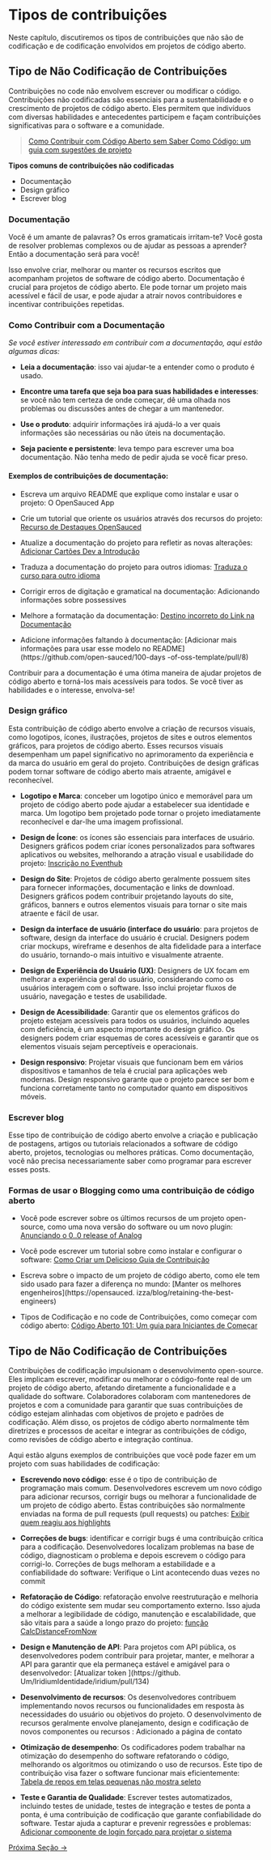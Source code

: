 # Tipos de contribuições

Neste capítulo, discutiremos os tipos de contribuições que não são de codificação e de codificação envolvidos em projetos de código aberto.

## Tipo de Não Codificação de Contribuições

Contribuições no code não envolvem escrever ou modificar o código. Contribuições não codificadas são essenciais para a sustentabilidade e o crescimento de projetos de código aberto. Eles permitem que indivíduos com diversas habilidades e antecedentes participem e façam contribuições significativas para o software e a comunidade.

> [Como Contribuir com Código Aberto sem Saber Como Código: um guia com sugestões de projeto](https://dev.to/opensauced/how-to-contribute-to-open-source-without-knowing-how-to-code-a-guide-with-project-suggestions-59e5)

**Tipos comuns de contribuições não codificadas**

- Documentação
- Design gráfico
- Escrever blog

### Documentação

Você é um amante de palavras? Os erros gramaticais irritam-te? Você gosta de resolver problemas complexos ou de ajudar as pessoas a aprender? Então a documentação será para você!

Isso envolve criar, melhorar ou manter os recursos escritos que acompanham projetos de software de código aberto. Documentação é crucial para projetos de código aberto. Ele pode tornar um projeto mais acessível e fácil de usar, e pode ajudar a atrair novos contribuidores e incentivar contribuições repetidas.

### Como Contribuir com a Documentação

_Se você estiver interessado em contribuir com a documentação, aqui estão algumas dicas:_

- **Leia a documentação**: isso vai ajudar-te a entender como o produto é usado.

- **Encontre uma tarefa que seja boa para suas habilidades e interesses**: se você não tem certeza de onde começar, dê uma olhada nos problemas ou discussões antes de chegar a um mantenedor.

- **Use o produto**: adquirir informações irá ajudá-lo a ver quais informações são necessárias ou não úteis na documentação.

- **Seja paciente e persistente**: leva tempo para escrever uma boa documentação. Não tenha medo de pedir ajuda se você ficar preso.

#### Exemplos de contribuições de documentação:

- Escreva um arquivo README que explique como instalar e usar o projeto: O OpenSauced App

- Crie um tutorial que oriente os usuários através dos recursos do projeto: [Recurso de Destaques OpenSauced](https://docs.opensauced.pizza/community/highlights/)

- Atualize a documentação do projeto para refletir as novas alterações: [Adicionar Cartões Dev a Introdução](https://github.com/open-sauced/docs/issues/156)

- Traduza a documentação do projeto para outros idiomas: [Traduza o curso para outro idioma](https://github.com/open-sauced/intro/issues/16)

- Corrigir erros de digitação e gramatical na documentação: Adicionando informações sobre possessives

- Melhore a formatação da documentação: [Destino incorreto do Link na Documentação](https://github.com/open-sauced/docs/pull/144)

- Adicione informações faltando à documentação: [Adicionar mais informações para usar esse modelo no README](https\://github.com/open-sauced/100-days -of-oss-template/pull/8)

Contribuir para a documentação é uma ótima maneira de ajudar projetos de código aberto e torná-los mais acessíveis para todos. Se você tiver as habilidades e o interesse, envolva-se!

### Design gráfico

Esta contribuição de código aberto envolve a criação de recursos visuais, como logotipos, ícones, ilustrações, projetos de sites e outros elementos gráficos, para projetos de código aberto. Esses recursos visuais desempenham um papel significativo no aprimoramento da experiência e da marca do usuário em geral do projeto. Contribuições de design gráficas podem tornar software de código aberto mais atraente, amigável e reconhecível.

- **Logotipo e Marca**: conceber um logotipo único e memorável para um projeto de código aberto pode ajudar a estabelecer sua identidade e marca. Um logotipo bem projetado pode tornar o projeto imediatamente reconhecível e dar-lhe uma imagem profissional.

- **Design de Ícone**: os ícones são essenciais para interfaces de usuário. Designers gráficos podem criar ícones personalizados para softwares aplicativos ou websites, melhorando a atração visual e usabilidade do projeto: [Inscrição no Eventhub](https://github.com/WebXGuild/webx-guild/pull/13)

- **Design do Site**: Projetos de código aberto geralmente possuem sites para fornecer informações, documentação e links de download. Designers gráficos podem contribuir projetando layouts do site, gráficos, banners e outros elementos visuais para tornar o site mais atraente e fácil de usar.

- **Design da interface de usuário (interface do usuário**: para projetos de software, design da interface do usuário é crucial. Designers podem criar mockups, wireframe e desenhos de alta fidelidade para a interface do usuário, tornando-o mais intuitivo e visualmente atraente.

- **Design de Experiência do Usuário (UX)**: Designers de UX focam em melhorar a experiência geral do usuário, considerando como os usuários interagem com o software. Isso inclui projetar fluxos de usuário, navegação e testes de usabilidade.

- **Design de Acessibilidade**: Garantir que os elementos gráficos do projeto estejam acessíveis para todos os usuários, incluindo aqueles com deficiência, é um aspecto importante do design gráfico. Os designers podem criar esquemas de cores acessíveis e garantir que os elementos visuais sejam perceptíveis e operacionais.

- **Design responsivo**: Projetar visuais que funcionam bem em vários dispositivos e tamanhos de tela é crucial para aplicações web modernas. Design responsivo garante que o projeto parece ser bom e funciona corretamente tanto no computador quanto em dispositivos móveis.

### Escrever blog

Esse tipo de contribuição de código aberto envolve a criação e publicação de postagens, artigos ou tutoriais relacionados a software de código aberto, projetos, tecnologias ou melhores práticas. Como documentação, você não precisa necessariamente saber como programar para escrever esses posts.

### Formas de usar o Blogging como uma contribuição de código aberto

- Você pode escrever sobre os últimos recursos de um projeto open-source, como uma nova versão do software ou um novo plugin: [Anunciando o 0..0 release of Analog](https://dev.to/analogjs/announcing-the-020-release-of-analog-aa1)

- Você pode escrever um tutorial sobre como instalar e configurar o software: [Como Criar um Delicioso Guia de Contribuição](https://dev.to/opensauced/how-to-make-a-delicious-contributing-guide-4bp3)

- Escreva sobre o impacto de um projeto de código aberto, como ele tem sido usado para fazer a diferença no mundo: [Manter os melhores engenheiros](https\://opensauced. izza/blog/retaining-the-best-engineers)

- Tipos de Codificação e no code de Contribuições, como começar com código aberto: [Código Aberto 101: Um guia para Iniciantes de Começar](https://opensauced.pizza/blog/open-source-101-a-beginner's-guide-to-getting-started)

## Tipo de Não Codificação de Contribuições

Contribuições de codificação impulsionam o desenvolvimento open-source. Eles implicam escrever, modificar ou melhorar o código-fonte real de um projeto de código aberto, afetando diretamente a funcionalidade e a qualidade do software. Colaboradores colaboram com mantenedores de projetos e com a comunidade para garantir que suas contribuições de código estejam alinhadas com objetivos de projeto e padrões de codificação. Além disso, os projetos de código aberto normalmente têm diretrizes e processos de aceitar e integrar as contribuições de código, como revisões de código aberto e integração contínua.

Aqui estão alguns exemplos de contribuições que você pode fazer em um projeto com suas habilidades de codificação:

- **Escrevendo novo código**: esse é o tipo de contribuição de programação mais comum. Desenvolvedores escrevem um novo código para adicionar recursos, corrigir bugs ou melhorar a funcionalidade de um projeto de código aberto. Estas contribuições são normalmente enviadas na forma de pull requests (pull requests) ou patches: [Exibir quem reagiu aos highlights](https://github.com/open-sauced/app/pull/1591)

- **Correções de bugs**: identificar e corrigir bugs é uma contribuição crítica para a codificação. Desenvolvedores localizam problemas na base de código, diagnosticam o problema e depois escrevem o código para corrigi-lo. Correções de bugs melhoram a estabilidade e a confiabilidade do software: Verifique o Lint acontecendo duas vezes no commit

- **Refatoração de Código**: refatoração envolve reestruturação e melhoria do código existente sem mudar seu comportamento externo. Isso ajuda a melhorar a legibilidade de código, manutenção e escalabilidade, que são vitais para a saúde a longo prazo do projeto: [função CalcDistanceFromNow](https://github.com/open-sauced/app/pull/1633)

- **Design e Manutenção de API**: Para projetos com API pública, os desenvolvedores podem contribuir para projetar, manter, e melhorar a API para garantir que ela permaneça estável e amigável para o desenvolvedor: [Atualizar token
  ](https\://github. Um/IridiumIdentidade/iridium/pull/134)

- **Desenvolvimento de recursos**: Os desenvolvedores contribuem implementando novos recursos ou funcionalidades em resposta às necessidades do usuário ou objetivos do projeto. O desenvolvimento de recursos geralmente envolve planejamento, design e codificação de novos componentes ou recursos : Adicionado a página de contato

- **Otimização de desempenho**: Os codificadores podem trabalhar na otimização do desempenho do software refatorando o código, melhorando os algoritmos ou otimizando o uso de recursos. Este tipo de contribuição visa fazer o software funcionar mais eficientemente: [Tabela de repos em telas pequenas não mostra seleto](https://github.com/open-sauced/app/pull/1559)

- **Teste e Garantia de Qualidade**: Escrever testes automatizados, incluindo testes de unidade, testes de integração e testes de ponta a ponta, é uma contribuição de codificação que garante confiabilidade do software. Testar ajuda a capturar e prevenir regressões e problemas: [Adicionar componente de login forçado para projetar o sistema](https://github.com/open-sauced/app/pull/1330)

[Próxima Seção ->](08-recursos-adicionais.md)
